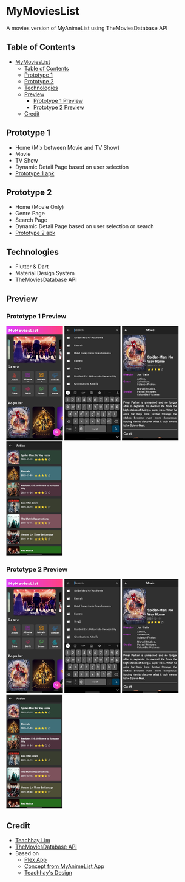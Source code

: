 # MyMoviesList

A movies version of MyAnimeList using TheMoviesDatabase API

## Table of Contents

- [MyMoviesList](#mymovieslist)
  - [Table of Contents](#table-of-contents)
  - [Prototype 1](#prototype-1)
  - [Prototype 2](#prototype-2)
  - [Technologies](#technologies)
  - [Preview](#preview)
    - [Prototype 1 Preview](#prototype-1-preview)
    - [Prototype 2 Preview](#prototype-2-preview)
  - [Credit](#credit)

## Prototype 1

- Home (Mix between Movie and TV Show)
- Movie
- TV Show
- Dynamic Detail Page based on user selection
- [Prototype 1 apk](https://drive.google.com/file/d/1hqjg29jQRFxTlqTEdsMCJe5le-YDzrcs/view?usp=sharing)

## Prototype 2

- Home (Movie Only)
- Genre Page
- Search Page
- Dynamic Detail Page based on user selection or search
- [Prototype 2 apk](https://drive.google.com/file/d/1PXv8hrVgA6IrdZltF0s6vXJTnVm0Gn2S/view?usp=sharing)

## Technologies

- Flutter & Dart
- Material Design System
- TheMoviesDatabase API

## Preview

### Prototype 1 Preview

<p>
  <img src="https://github.com/teachhaylim/MyMoviesList/blob/main/assets/Home%20Page%20-%20P2.jpg" height="300em"/>
  <img src="https://github.com/teachhaylim/MyMoviesList/blob/main/assets/Search%20Screen%20-%20P2.jpg" height="300em"/>
  <img src="https://github.com/teachhaylim/MyMoviesList/blob/main/assets/Detail%20Page%20-%20P2.jpg" height="300em"/>
  <img src="https://github.com/teachhaylim/MyMoviesList/blob/main/assets/Genre%20Screen%20-%20P2.jpg" height="300em"/>
</p>

### Prototype 2 Preview

<p>
  <img src="https://github.com/teachhaylim/MyMoviesList/blob/main/assets/Home%20Page%20-%20P2.jpg" height="300em"/>
  <img src="https://github.com/teachhaylim/MyMoviesList/blob/main/assets/Search%20Screen%20-%20P2.jpg" height="300em"/>
  <img src="https://github.com/teachhaylim/MyMoviesList/blob/main/assets/Detail%20Page%20-%20P2.jpg" height="300em"/>
  <img src="https://github.com/teachhaylim/MyMoviesList/blob/main/assets/Genre%20Screen%20-%20P2.jpg" height="300em"/>
</p>

## Credit

- [Teachhay Lim](https://www.facebook.com/TeachhayLim12)
- [TheMoviesDatabase API](https://developers.themoviedb.org/3)
- Based on
  - [Plex App](https://play.google.com/store/apps/details?id=com.plexapp.android&hl=en&gl=US)
  - [Concept from MyAnimeList App](https://myanimelist.net/)
  - [Teachhay's Design](https://drive.google.com/file/d/1Bkpgns86HqanRXyA97fSMztyKlEhUrQX/view?usp=sharing)
